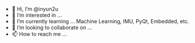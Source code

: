 - 👋 Hi, I’m @inyun2u
- 👀 I’m interested in ...
- 🌱 I’m currently learning ... Machine Learning, IMU, PyQt, Embedded, etc.
- 💞️ I’m looking to collaborate on ...
- 📫 How to reach me ...

<!---
inyun2u/inyun2u is a ✨ special ✨ repository because its `README.md` (this file) appears on your GitHub profile.
You can click the Preview link to take a look at your changes.
--->

